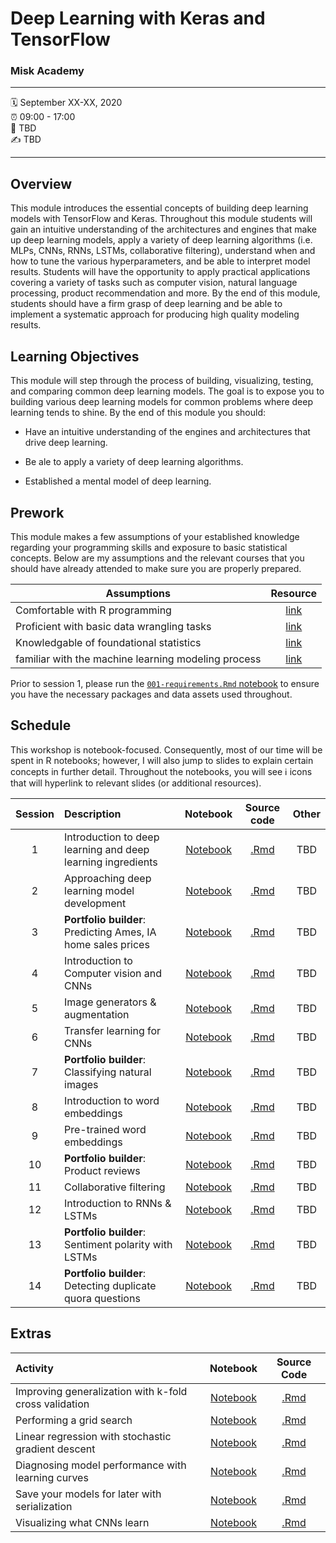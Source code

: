 Deep Learning with Keras and TensorFlow
================

### Misk Academy

-----

:spiral_calendar: September XX-XX, 2020  
:alarm_clock:     09:00 - 17:00  
:hotel:           TBD  
:writing_hand:    TBD

-----

## Overview

This module introduces the essential concepts of building deep learning models with TensorFlow and Keras. Throughout this module students will gain an intuitive understanding of the architectures and engines that make up deep learning models, apply a variety of deep learning algorithms (i.e. MLPs, CNNs, RNNs, LSTMs, collaborative filtering), understand when and how to tune the various hyperparameters, and be able to interpret model results. Students will have the opportunity to apply practical applications covering a variety of tasks such as computer vision, natural language processing, product recommendation and more. By the end of this module, students should have a firm grasp of deep learning and be able to implement a systematic approach for producing high quality modeling results.

## Learning Objectives

This module will step through the process of building, visualizing, testing, and comparing common deep learning models. The goal is to expose you to building various deep learning models for common problems where deep learning tends to shine. By the end of this module you should:

* Have an intuitive understanding of the engines and architectures that drive deep learning.

* Be ale to apply a variety of deep learning algorithms.

* Established a mental model of deep learning.

## Prework

This module makes a few assumptions of your established knowledge regarding your programming skills and exposure to basic statistical concepts. Below are my assumptions and the relevant courses that you should have already attended to make sure you are properly prepared.

| Assumptions                       | Resource      
| --------------------------------- | :-------------: |
| Comfortable with R programming    | [link](https://github.com/misk-data-science/misk-intro-ds) | 
| Proficient with basic data wrangling tasks    | [link](https://github.com/misk-data-science/misk-intro-ds) | 
| Knowledgable of foundational statistics    | [link](https://github.com/misk-data-science/misk-stats-foundations) |
| familiar with the machine learning modeling process | [link](https://github.com/misk-data-science/misk-homl) |

Prior to session 1, please run the [`001-requirements.Rmd` notebook](https://github.com/misk-data-science/misk-dl/blob/master/materials/01-intro/01-requirements.md) to ensure you have the necessary packages and data assets used throughout.

## Schedule

This workshop is notebook-focused. Consequently, most of our time will be spent in R notebooks; however, I will also jump to slides to explain certain concepts in further detail. Throughout the notebooks, you will see ℹ️ icons that will hyperlink to relevant slides (or additional resources).

| Session       | Description                          | Notebook    | Source code    | Other       
| :-----------: | :----------------------------------- | :-----------: | :-----------: | :-----------: |
| 1             | Introduction to deep learning and deep learning ingredients | [Notebook](https://misk-data-science.github.io/misk-dl/notebooks/01-main-ingredients.nb.html)  | [.Rmd](https://github.com/misk-data-science/misk-dl/blob/master/materials/02-main-ingredients/01-main-ingredients.Rmd) | TBD           | 
| 2             | Approaching deep learning model development                 | [Notebook](https://misk-data-science.github.io/misk-dl/notebooks/02-starter-recipe.nb.html) | [.Rmd](https://github.com/misk-data-science/misk-dl/blob/master/materials/03-recipe/01-starter-recipe.Rmd) | TBD           |
| 3             | __Portfolio builder__: Predicting Ames, IA home sales prices    | [Notebook](https://misk-data-science.github.io/misk-dl/notebooks/03-mini-project-ames.nb.html)  | [.Rmd](https://github.com/misk-data-science/misk-dl/blob/master/materials/03-recipe/02-mini-project-ames.Rmd) | TBD           | 
| 4             | Introduction to Computer vision and CNNs                    | [Notebook](https://misk-data-science.github.io/misk-dl/notebooks/04-mnist-revisited.nb.html)  | [.Rmd](https://github.com/misk-data-science/misk-dl/blob/master/materials/04-computer-vision-CNNs/01-mnist-revisited.Rmd) | TBD           |
| 5             | Image generators & augmentation                             | [Notebook](https://misk-data-science.github.io/misk-dl/notebooks/05-cats-vs-dogs.nb.html)  | [.Rmd](https://github.com/misk-data-science/misk-dl/blob/master/materials/04-computer-vision-CNNs/02-cats-vs-dogs.Rmd) | TBD           |
| 6             | Transfer learning for CNNs                                  | [Notebook](https://misk-data-science.github.io/misk-dl/notebooks/06-transfer-learning.nb.html)  | [.Rmd](https://github.com/misk-data-science/misk-dl/blob/master/materials/04-computer-vision-CNNs/03-transfer-learning.Rmd) | TBD           |
| 7             | __Portfolio builder__: Classifying natural images               | [Notebook](https://misk-data-science.github.io/misk-dl/notebooks/07-mini-project-cnn.nb.html)  | [.Rmd](https://github.com/misk-data-science/misk-dl/blob/master/materials/05-project/01-Project.Rmd) | TBD           |
| 8             | Introduction to word embeddings                             | [Notebook](https://misk-data-science.github.io/misk-dl/notebooks/08-word-embeddings.nb.html) | [.Rmd](https://github.com/misk-data-science/misk-dl/blob/master/materials/06-word-embeddings/01-word-embeddings.Rmd) | TBD           |
| 9             | Pre-trained word embeddings                                 | [Notebook](https://misk-data-science.github.io/misk-dl/notebooks/09-pretrained-word-embeddings.nb.html) | [.Rmd](https://github.com/misk-data-science/misk-dl/blob/master/materials/06-word-embeddings/02-pretrained-word-embeddings.Rmd)  | TBD           |
| 10            | __Portfolio builder__: Product reviews                          | [Notebook](https://misk-data-science.github.io/misk-dl/notebooks/10-mini-project-amazon-word-embeddings.nb.html) | [.Rmd](https://github.com/misk-data-science/misk-dl/blob/master/materials/06-word-embeddings/03-your-turn-amazon-word-embeddings.Rmd)  | TBD           |
| 11            | Collaborative filtering                                     | [Notebook](https://misk-data-science.github.io/misk-dl/notebooks/11-collaborative-filtering.nb.html) | [.Rmd](https://github.com/misk-data-science/misk-dl/blob/master/materials/07-recommender-collaborative-filtering/collaborative-filtering.Rmd) | TBD           |
| 12            | Introduction to RNNs & LSTMs                                | [Notebook](https://misk-data-science.github.io/misk-dl/notebooks/12-intro-to-lstms.nb.html) | [.Rmd](https://github.com/misk-data-science/misk-dl/blob/master/materials/08-NLP-LSTMs/01-intro-to-lstms.Rmd)  | TBD           |
| 13            | __Portfolio builder__: Sentiment polarity with LSTMs            | [Notebook](https://misk-data-science.github.io/misk-dl/notebooks/13-mini-project-lstms.nb.html) | [.Rmd](https://github.com/misk-data-science/misk-dl/blob/master/materials/08-NLP-LSTMs/02-your-turn-lstms.Rmd)  | TBD           |
| 14            | __Portfolio builder__: Detecting duplicate quora questions      | [Notebook](https://misk-data-science.github.io/misk-dl/notebooks/14-mini-project-quora.nb.html)  | [.Rmd](https://github.com/misk-data-science/misk-dl/blob/master/materials/09-project/Final-Project.Rmd) | TBD           |


## Extras

| Activity                      | Notebook | Source Code |
| :---------------------------- | :--------: | :-----------: |
| Improving generalization with k-fold cross validation       | [Notebook](https://misk-data-science.github.io/misk-dl/notebooks/99x1-validation-procedures.nb.html) | [.Rmd](https://github.com/misk-data-science/misk-dl/blob/master/materials/99-extras/99x1-validation-procedures.Rmd) |
| Performing a grid search | [Notebook](https://misk-data-science.github.io/misk-dl/notebooks/99x2-imdb-grid-search.nb.html) | [.Rmd](https://github.com/misk-data-science/misk-dl/blob/master/materials/99-extras/99x2-imdb-grid-search.Rmd) |
| Linear regression with stochastic gradient descent | [Notebook](https://misk-data-science.github.io/misk-dl/notebooks/99x3-manual-gradient-descent.nb.html) | [.Rmd](https://github.com/misk-data-science/misk-dl/blob/master/materials/99-extras/99x3-manual-gradient-descent.Rmd) |
| Diagnosing model performance with learning curves | [Notebook](https://misk-data-science.github.io/misk-dl/notebooks/99x4-learning-curve-diagnostics.nb.html) | [.Rmd](https://github.com/misk-data-science/misk-dl/blob/master/materials/99-extras/99x4-learning-curve-diagnostics.Rmd) |
| Save your models for later with serialization | [Notebook](https://misk-data-science.github.io/misk-dl/notebooks/99x5-save-your-models.nb.html) | [.Rmd](https://github.com/misk-data-science/misk-dl/blob/master/materials/99-extras/99x5-save-your-models-diagnostics.Rmd) |
| Visualizing what CNNs learn | [Notebook](https://misk-data-science.github.io/misk-dl/notebooks/99x6-visualizing-what-cnns-learn.nb.html) | [.Rmd](https://github.com/misk-data-science/misk-dl/blob/master/materials/99-extras/99x6-visualizing-what-cnns-learn.Rmd) |


